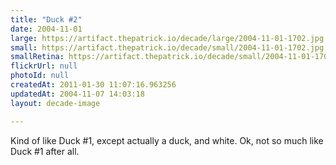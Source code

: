 ```yaml
---
title: "Duck #2"
date: 2004-11-01
large: https://artifact.thepatrick.io/decade/large/2004-11-01-1702.jpg
small: https://artifact.thepatrick.io/decade/small/2004-11-01-1702.jpg
smallRetina: https://artifact.thepatrick.io/decade/small/2004-11-01-1702@2x.jpg
flickrUrl: null
photoId: null
createdAt: 2011-01-30 11:07:16.963256
updatedAt: 2004-11-07 14:03:18
layout: decade-image

---
```

Kind of like Duck #1, except actually a duck, and white. Ok, not so much like Duck #1 after all.
